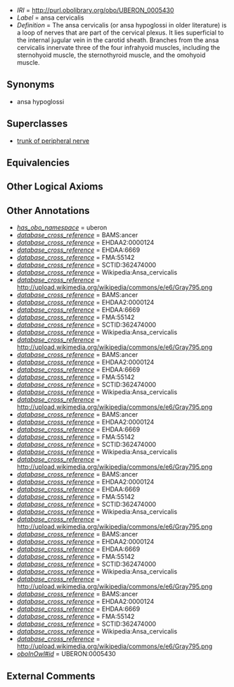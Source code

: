  * *IRI* = http://purl.obolibrary.org/obo/UBERON_0005430
 * *Label* = ansa cervicalis
 * *Definition* = The ansa cervicalis (or ansa hypoglossi in older literature) is a loop of nerves that are part of the cervical plexus. It lies superficial to the internal jugular vein in the carotid sheath. Branches from the ansa cervicalis innervate three of the four infrahyoid muscles, including the sternohyoid muscle, the sternothyroid muscle, and the omohyoid muscle.

## Synonyms

 * ansa hypoglossi

## Superclasses

 * [trunk of peripheral nerve](../../UBERON/47/UBERON_0001147.md)

## Equivalencies


## Other Logical Axioms


## Other Annotations

 * *[has_obo_namespace](../../ce/oboInOwl#hasOBONamespace.md)* = uberon
 * *[database_cross_reference](../../ef/oboInOwl#hasDbXref.md)* = BAMS:ancer
 * *[database_cross_reference](../../ef/oboInOwl#hasDbXref.md)* = EHDAA2:0000124
 * *[database_cross_reference](../../ef/oboInOwl#hasDbXref.md)* = EHDAA:6669
 * *[database_cross_reference](../../ef/oboInOwl#hasDbXref.md)* = FMA:55142
 * *[database_cross_reference](../../ef/oboInOwl#hasDbXref.md)* = SCTID:362474000
 * *[database_cross_reference](../../ef/oboInOwl#hasDbXref.md)* = Wikipedia:Ansa_cervicalis
 * *[database_cross_reference](../../ef/oboInOwl#hasDbXref.md)* = http://upload.wikimedia.org/wikipedia/commons/e/e6/Gray795.png
 * *[database_cross_reference](../../ef/oboInOwl#hasDbXref.md)* = BAMS:ancer
 * *[database_cross_reference](../../ef/oboInOwl#hasDbXref.md)* = EHDAA2:0000124
 * *[database_cross_reference](../../ef/oboInOwl#hasDbXref.md)* = EHDAA:6669
 * *[database_cross_reference](../../ef/oboInOwl#hasDbXref.md)* = FMA:55142
 * *[database_cross_reference](../../ef/oboInOwl#hasDbXref.md)* = SCTID:362474000
 * *[database_cross_reference](../../ef/oboInOwl#hasDbXref.md)* = Wikipedia:Ansa_cervicalis
 * *[database_cross_reference](../../ef/oboInOwl#hasDbXref.md)* = http://upload.wikimedia.org/wikipedia/commons/e/e6/Gray795.png
 * *[database_cross_reference](../../ef/oboInOwl#hasDbXref.md)* = BAMS:ancer
 * *[database_cross_reference](../../ef/oboInOwl#hasDbXref.md)* = EHDAA2:0000124
 * *[database_cross_reference](../../ef/oboInOwl#hasDbXref.md)* = EHDAA:6669
 * *[database_cross_reference](../../ef/oboInOwl#hasDbXref.md)* = FMA:55142
 * *[database_cross_reference](../../ef/oboInOwl#hasDbXref.md)* = SCTID:362474000
 * *[database_cross_reference](../../ef/oboInOwl#hasDbXref.md)* = Wikipedia:Ansa_cervicalis
 * *[database_cross_reference](../../ef/oboInOwl#hasDbXref.md)* = http://upload.wikimedia.org/wikipedia/commons/e/e6/Gray795.png
 * *[database_cross_reference](../../ef/oboInOwl#hasDbXref.md)* = BAMS:ancer
 * *[database_cross_reference](../../ef/oboInOwl#hasDbXref.md)* = EHDAA2:0000124
 * *[database_cross_reference](../../ef/oboInOwl#hasDbXref.md)* = EHDAA:6669
 * *[database_cross_reference](../../ef/oboInOwl#hasDbXref.md)* = FMA:55142
 * *[database_cross_reference](../../ef/oboInOwl#hasDbXref.md)* = SCTID:362474000
 * *[database_cross_reference](../../ef/oboInOwl#hasDbXref.md)* = Wikipedia:Ansa_cervicalis
 * *[database_cross_reference](../../ef/oboInOwl#hasDbXref.md)* = http://upload.wikimedia.org/wikipedia/commons/e/e6/Gray795.png
 * *[database_cross_reference](../../ef/oboInOwl#hasDbXref.md)* = BAMS:ancer
 * *[database_cross_reference](../../ef/oboInOwl#hasDbXref.md)* = EHDAA2:0000124
 * *[database_cross_reference](../../ef/oboInOwl#hasDbXref.md)* = EHDAA:6669
 * *[database_cross_reference](../../ef/oboInOwl#hasDbXref.md)* = FMA:55142
 * *[database_cross_reference](../../ef/oboInOwl#hasDbXref.md)* = SCTID:362474000
 * *[database_cross_reference](../../ef/oboInOwl#hasDbXref.md)* = Wikipedia:Ansa_cervicalis
 * *[database_cross_reference](../../ef/oboInOwl#hasDbXref.md)* = http://upload.wikimedia.org/wikipedia/commons/e/e6/Gray795.png
 * *[database_cross_reference](../../ef/oboInOwl#hasDbXref.md)* = BAMS:ancer
 * *[database_cross_reference](../../ef/oboInOwl#hasDbXref.md)* = EHDAA2:0000124
 * *[database_cross_reference](../../ef/oboInOwl#hasDbXref.md)* = EHDAA:6669
 * *[database_cross_reference](../../ef/oboInOwl#hasDbXref.md)* = FMA:55142
 * *[database_cross_reference](../../ef/oboInOwl#hasDbXref.md)* = SCTID:362474000
 * *[database_cross_reference](../../ef/oboInOwl#hasDbXref.md)* = Wikipedia:Ansa_cervicalis
 * *[database_cross_reference](../../ef/oboInOwl#hasDbXref.md)* = http://upload.wikimedia.org/wikipedia/commons/e/e6/Gray795.png
 * *[database_cross_reference](../../ef/oboInOwl#hasDbXref.md)* = BAMS:ancer
 * *[database_cross_reference](../../ef/oboInOwl#hasDbXref.md)* = EHDAA2:0000124
 * *[database_cross_reference](../../ef/oboInOwl#hasDbXref.md)* = EHDAA:6669
 * *[database_cross_reference](../../ef/oboInOwl#hasDbXref.md)* = FMA:55142
 * *[database_cross_reference](../../ef/oboInOwl#hasDbXref.md)* = SCTID:362474000
 * *[database_cross_reference](../../ef/oboInOwl#hasDbXref.md)* = Wikipedia:Ansa_cervicalis
 * *[database_cross_reference](../../ef/oboInOwl#hasDbXref.md)* = http://upload.wikimedia.org/wikipedia/commons/e/e6/Gray795.png
 * *[oboInOwl#id](../../id/oboInOwl#id.md)* = UBERON:0005430

## External Comments

